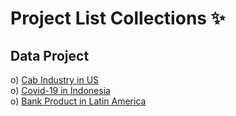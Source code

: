 # Project List Collections ✨

## Data Project

o) [Cab Industry in US](https://github.com/Pra5etya/data_project_cab_industry_in_us.git)\
o) [Covid-19 in Indonesia](https://github.com/Pra5etya/data_project_covid-19_in_indonesia.git)\
o) [Bank Product in Latin America](https://github.com/Pra5etya/data_project_bank_product_in_latin_america.git)
